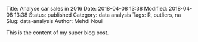 Title: Analyse car sales in 2016
Date: 2018-04-08 13:38
Modified: 2018-04-08 13:38
Status: published
Category: data analysis
Tags: R, outliers, na
Slug: data-analysis
Author: Mehdi Noui

This is the content of my super blog post.



